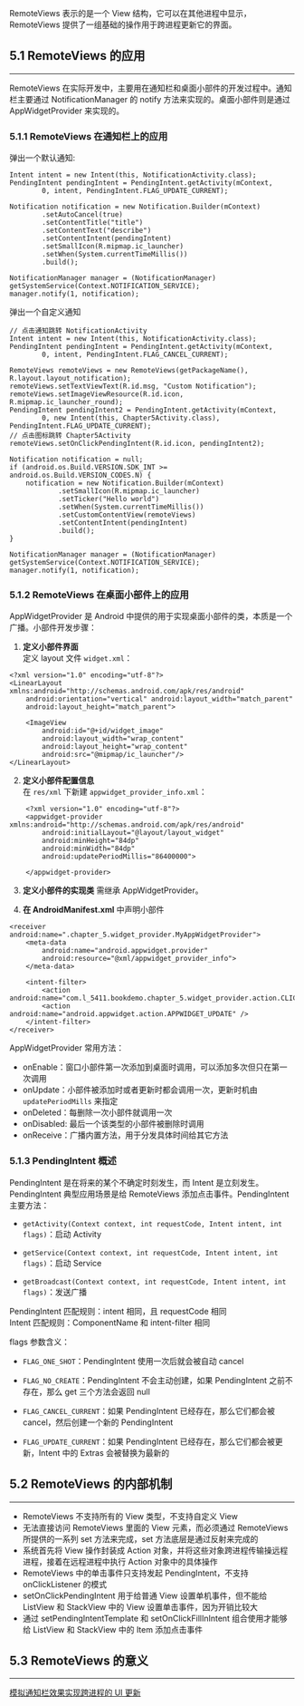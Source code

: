 RemoteViews 表示的是一个 View 结构，它可以在其他进程中显示，RemoteViews 提供了一组基础的操作用于跨进程更新它的界面。

## 5.1 RemoteViews 的应用
---
RemoteViews 在实际开发中，主要用在通知栏和桌面小部件的开发过程中。通知栏主要通过 NotificationManager 的 notify 方法来实现的。桌面小部件则是通过 AppWidgetProvider 来实现的。

### 5.1.1 RemoteViews 在通知栏上的应用
弹出一个默认通知:
```
Intent intent = new Intent(this, NotificationActivity.class);
PendingIntent pendingIntent = PendingIntent.getActivity(mContext,
        0, intent, PendingIntent.FLAG_UPDATE_CURRENT);

Notification notification = new Notification.Builder(mContext)
        .setAutoCancel(true)
        .setContentTitle("title")
        .setContentText("describe")
        .setContentIntent(pendingIntent)
        .setSmallIcon(R.mipmap.ic_launcher)
        .setWhen(System.currentTimeMillis())
        .build();

NotificationManager manager = (NotificationManager) getSystemService(Context.NOTIFICATION_SERVICE);
manager.notify(1, notification);
```
弹出一个自定义通知
```
// 点击通知跳转 NotificationActivity
Intent intent = new Intent(this, NotificationActivity.class);
PendingIntent pendingIntent = PendingIntent.getActivity(mContext,
        0, intent, PendingIntent.FLAG_CANCEL_CURRENT);

RemoteViews remoteViews = new RemoteViews(getPackageName(), R.layout.layout_notification);
remoteViews.setTextViewText(R.id.msg, "Custom Notification");
remoteViews.setImageViewResource(R.id.icon, R.mipmap.ic_launcher_round);
PendingIntent pendingIntent2 = PendingIntent.getActivity(mContext,
        0, new Intent(this, Chapter5Activity.class), PendingIntent.FLAG_UPDATE_CURRENT);
// 点击图标跳转 Chapter5Activity
remoteViews.setOnClickPendingIntent(R.id.icon, pendingIntent2);

Notification notification = null;
if (android.os.Build.VERSION.SDK_INT >= android.os.Build.VERSION_CODES.N) {
    notification = new Notification.Builder(mContext)
            .setSmallIcon(R.mipmap.ic_launcher)
            .setTicker("Hello world")
            .setWhen(System.currentTimeMillis())
            .setCustomContentView(remoteViews)
            .setContentIntent(pendingIntent)
            .build();
}

NotificationManager manager = (NotificationManager) getSystemService(Context.NOTIFICATION_SERVICE);
manager.notify(1, notification);
```

### 5.1.2  RemoteViews 在桌面小部件上的应用
AppWidgetProvider 是 Android 中提供的用于实现桌面小部件的类，本质是一个广播。小部件开发步骤：
1. **定义小部件界面**  
定义 layout 文件 `widget.xml`：
```
<?xml version="1.0" encoding="utf-8"?>
<LinearLayout xmlns:android="http://schemas.android.com/apk/res/android"
    android:orientation="vertical" android:layout_width="match_parent"
    android:layout_height="match_parent">

    <ImageView
        android:id="@+id/widget_image"
        android:layout_width="wrap_content"
        android:layout_height="wrap_content"
        android:src="@mipmap/ic_launcher"/>
</LinearLayout>
```

2. **定义小部件配置信息**  
在 `res/xml` 下新建 `appwidget_provider_info.xml`：  
```
    <?xml version="1.0" encoding="utf-8"?>
    <appwidget-provider xmlns:android="http://schemas.android.com/apk/res/android"
        android:initialLayout="@layout/layout_widget" 
        android:minHeight="84dp"
        android:minWidth="84dp"
        android:updatePeriodMillis="86400000">

    </appwidget-provider>
```

3. **定义小部件的实现类**
需继承 AppWidgetProvider。

4. **在 AndroidManifest.xml** 中声明小部件  
```  
<receiver android:name=".chapter_5.widget_provider.MyAppWidgetProvider">
    <meta-data
        android:name="android.appwidget.provider"
        android:resource="@xml/appwidget_provider_info">
    </meta-data>

    <intent-filter>
        <action android:name="com.l_5411.bookdemo.chapter_5.widget_provider.action.CLICK"/>
        <action android:name="android.appwidget.action.APPWIDGET_UPDATE" />
    </intent-filter>
</receiver>
```

AppWidgetProvider 常用方法：
* onEnable：窗口小部件第一次添加到桌面时调用，可以添加多次但只在第一次调用
* onUpdate：小部件被添加时或者更新时都会调用一次，更新时机由 `updatePeriodMills` 来指定
* onDeleted：每删除一次小部件就调用一次
* onDisabled: 最后一个该类型的小部件被删除时调用
* onReceive：广播内置方法，用于分发具体时间给其它方法

### 5.1.3 PendingIntent 概述
PendingIntent 是在将来的某个不确定时刻发生，而 Intent 是立刻发生。PendingIntent 典型应用场景是给 RemoteViews 添加点击事件。PendingIntent 主要方法：
* `getActivity(Context context, int requestCode, Intent intent, int flags)`：启动 Activity

* `getService(Context context, int requestCode, Intent intent, int flags)`：启动 Service

* `getBroadcast(Context context, int requestCode, Intent intent, int flags)`：发送广播

PendingIntent 匹配规则：intent 相同，且 requestCode 相同  
Intent 匹配规则：ComponentName 和 intent-filter 相同  

flags 参数含义：
* `FLAG_ONE_SHOT`：PendingIntent 使用一次后就会被自动 cancel

* `FLAG_NO_CREATE`：PendingIntent 不会主动创建，如果 PendingIntent 之前不存在，那么 get 三个方法会返回 null

* `FLAG_CANCEL_CURRENT`：如果 PendingIntent 已经存在，那么它们都会被 cancel，然后创建一个新的 PendingIntent

* `FLAG_UPDATE_CURRENT`：如果 PendingIntent 已经存在，那么它们都会被更新，Intent 中的 Extras 会被替换为最新的

## 5.2 RemoteViews 的内部机制
---
* RemoteViews 不支持所有的 View 类型，不支持自定义 View 
* 无法直接访问 RemoteViews 里面的 View 元素，而必须通过 RemoteViews 所提供的一系列 set 方法来完成，set 方法底层是通过反射来完成的
* 系统首先将 View 操作封装成 Action 对象，并将这些对象跨进程传输操远程进程，接着在远程进程中执行 Action 对象中的具体操作
* RemoteViews 中的单击事件只支持发起 PendingIntent，不支持 onClickListener 的模式
* setOnClickPendingIntent 用于给普通 View 设置单机事件，但不能给 ListView 和 StackView 中的 View 设置单击事件，因为开销比较大
* 通过 setPendingIntentTemplate 和 setOnClickFillInIntent 组合使用才能够给 ListView 和 StackView 中的 Item 添加点击事件

## 5.3 RemoteViews 的意义
---
[模拟通知栏效果实现跨进程的 UI 更新](../app/src/main/java/com/l_5411/bookdemo/chapter_5/Chapter5Activity.java)